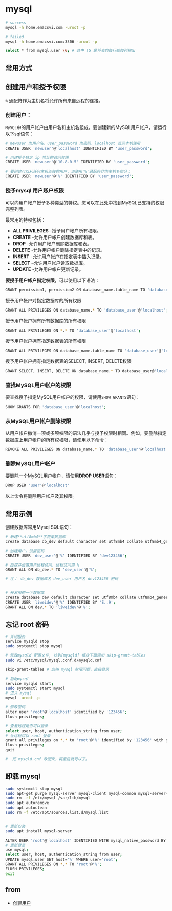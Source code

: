 # mysql

```bash
# success
mysql -h home.emacsvi.com -uroot -p

# failed
mysql -h home.emacsvi.com:3306 -uroot -p

select * from mysql.user \G; # 其中 \G 是将表的每行都按列输出
```

## 常用方式

## 创建用户和授予权限

`%` 通配符作为主机名将允许所有来自远程的连接。

### 创建用户： 

`MySQL`中的用户帐户由用户名和主机名组成。要创建新的MySQL用户帐户，请运行以下sql语句：

```bash
# newuser 为用户名，user_password 为密码，localhost 表示本机使用
CREATE USER 'newuser'@'localhost' IDENTIFIED BY 'user_password';

# 创建授予特定 ip 地址的访问权限
CREATE USER 'newuser'@'10.8.0.5' IDENTIFIED BY 'user_password';

# 要创建可以从任何主机连接的用户，请使用'%'通配符作为主机名部分：
CREATE USER 'newuser'@'%' IDENTIFIED BY 'user_password';

```

### 授予mysql 用户账户权限

可以向用户帐户授予多种类型的特权。您可以在此处中找到MySQL已支持的权限完整列表。

最常用的特权包括：

- **ALL PRIVILEGES** –授予用户帐户所有权限。
- **CREATE** –允许用户帐户创建数据库和表。
- **DROP** -允许用户帐户删除数据库和表。
- **DELETE** -允许用户帐户删除指定表中的记录。
- **INSERT** -允许用户帐户在指定表中插入记录。
- **SELECT** –允许用户帐户读取数据库。
- **UPDATE** -允许用户帐户更新记录。

**要授予用户帐户指定权限**，可以使用以下语法：

```bash
GRANT permission1, permission2 ON database_name.table_name TO 'database_user'@'localhost';
```

授予用户帐户对指定数据库的所有权限
```bash
GRANT ALL PRIVILEGES ON database_name.* TO 'database_user'@'localhost';
```
授予用户帐户拥有所有数据库的所有权限
```bash
GRANT ALL PRIVILEGES ON *.* TO 'database_user'@'localhost';
```
授予用户帐户拥有指定数据表的所有权限
```bash
GRANT ALL PRIVILEGES ON database_name.table_name TO 'database_user'@'localhost';
```
授予用户帐户拥有指定数据表的SELECT, INSERT, DELETE权限
```bash
GRANT SELECT, INSERT, DELETE ON database_name.* TO database_user@'localhost';
```
### 查找MySQL用户帐户的权限

要查找授予指定MySQL用户帐户的权限，请使用`SHOW GRANTS`语句：

```bash
SHOW GRANTS FOR 'database_user'@'localhost';
```

### 从MySQL用户帐户删除权限

从用户帐户撤消一项或多项权限的语法几乎与授予权限时相同。例如，要删除指定数据库上用户帐户的所有权权限，请使用以下命令：
```bash
REVOKE ALL PRIVILEGES ON database_name.* TO 'database_user'@'localhost';
```
### 删除MySQL用户帐户

要删除一个MySQL用户帐户，请使用**DROP USER**语句：

```bash
DROP USER 'user'@'localhost'
```
以上命令将删除用户帐户及其权限。


## 常用示例

创建数据库常用Mysql SQL语句：

```bash
# 新建**utf8mb4**字符集数据库
create database db_dev default character set utf8mb4 collate utf8mb4_general_ci;

# 创建用户，设置密码
CREATE USER 'dev_user'@'%' IDENTIFIED BY 'dev123456';

# 授权并设置用户远程访问，远程访问用 %
GRANT ALL ON db_dev.* TO 'dev_user'@'%';

# 注： db_dev 数据库名 dev_user 用户名 dev123456 密码


# 开发用的一个数据库
create database dev default character set utf8mb4 collate utf8mb4_general_ci;
CREATE USER 'liweidev'@'%' IDENTIFIED BY 'E..9';
GRANT ALL ON dev.* TO 'liweidev'@'%';
```


## 忘记 root 密码

```bash
# 关闭服务
service mysqld stop
sudo systemctl stop mysql

# 修改mysqld 配置文件, 找到[mysqld] 模块下面添加 skip-grant-tables
sudo vi /etc/mysql/mysql.conf.d/mysqld.cnf

skip-grant-tables # 忽略 mysql 权限问题，直接登录

# 启动mysql
service mysqld start;
sudo systemctl start mysql
# 进入 mysql
mysql -uroot -p

# 修改密码
alter user 'root'@'localhost' identified by '123456';
flush privileges;

# 查看远程是否可以登录
select user, host, authentication_string from user;
# 让远程可以 root 登录
grant all privileges on *.* to 'root'@'%' identified by '123456' with grant option;
flush privileges;
quit

#  把 mysqld.cnf 改回来，再重启就可以了。
```

## 卸载 mysql

```bash
sudo systemctl stop mysql
sudo apt-get purge mysql-server mysql-client mysql-common mysql-server-core-* mysql-client-core-*
sudo rm -rf /etc/mysql /var/lib/mysql
sudo apt autoremove
sudo apt autoclean
sudo rm -f /etc/apt/sources.list.d/mysql.list


# 重新安装
sudo apt install mysql-server

ALTER USER 'root'@'localhost' IDENTIFIED WITH mysql_native_password BY 'Esbso129129';
# 重新登录
use mysql;
select user, host, authentication_string from user;
UPDATE mysql.user SET host='%' WHERE user='root';
GRANT ALL PRIVILEGES ON *.* TO 'root'@'%';
FLUSH PRIVILEGES;
exit
```


## from

- [创建用户](https://www.myfreax.com/how-to-create-mysql-user-accounts-and-grant-privileges/)
